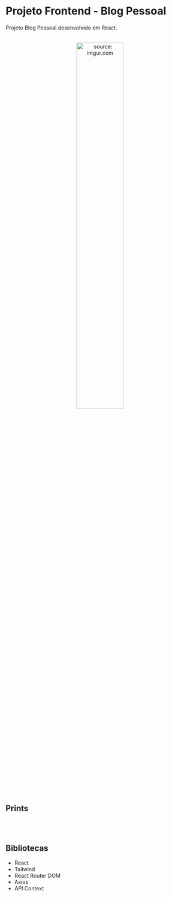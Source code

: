 # Projeto Frontend - Blog Pessoal

<p>Projeto Blog Pessoal desenvolvido em React.</p>

<br />

<div align="center">
    <img src="https://i.imgur.com/AzshGmS.png" title="source: imgur.com" width="50%"/> 
</div>

<br /><br />

## Prints



<br /><br />

## Bibliotecas

- React
- Tailwind
- React Router DOM
- Axios
- API Context
